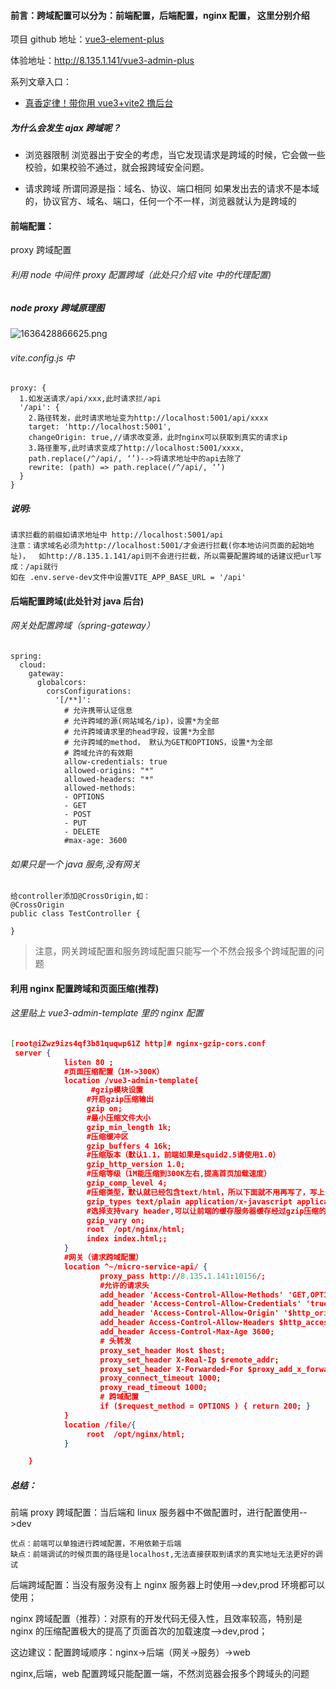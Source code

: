 #### 前言：跨域配置可以分为：前端配置，后端配置，nginx 配置， 这里分别介绍

项目 github 地址：[vue3-element-plus](https://github.com/jzfai/vue3-admin-plus.git)

体验地址：http://8.135.1.141/vue3-admin-plus

系列文章入口：

- [真香定律！带你用 vue3+vite2 撸后台](https://juejin.cn/post/7036302298435289095)

##### 为什么会发生 ajax 跨域呢？

- 浏览器限制
  浏览器出于安全的考虑，当它发现请求是跨域的时候，它会做一些校验，如果校验不通过，就会报跨域安全问题。

- 请求跨域
  所谓同源是指：域名、协议、端口相同
  如果发出去的请求不是本域的，协议官方、域名、端口，任何一个不一样，浏览器就认为是跨域的

#### 前端配置：

proxy 跨域配置

###### 利用 node 中间件 proxy 配置跨域（此处只介绍 vite 中的代理配置)

##### node proxy 跨域原理图

![1636428866625.png](http://8.135.1.141/file/vap-assets/1636428866625.png)

###### vite.config.js 中

```
proxy: {
  1.如发送请求/api/xxx,此时请求拦/api
  '/api': {
    2.路径转发，此时请求地址变为http://localhost:5001/api/xxxx
    target: 'http://localhost:5001',
    changeOrigin: true,//请求改变源，此时nginx可以获取到真实的请求ip
    3.路径重写,此时请求变成了http://localhost:5001/xxxx,
    path.replace(/^/api/, ‘’)-->将请求地址中的api去除了
    rewrite: (path) => path.replace(/^/api/, ‘’)
  }
}
```

##### 说明:

```
请求拦截的前缀如请求地址中 http://localhost:5001/api
注意：请求域名必须为http://localhost:5001/才会进行拦截(你本地访问页面的起始地址)，  如http://8.135.1.141/api则不会进行拦截，所以需要配置跨域的话建议把url写成：/api就行
如在 .env.serve-dev文件中设置VITE_APP_BASE_URL = '/api'
```

#### 后端配置跨域(此处针对 java 后台)

###### 网关处配置跨域（spring-gateway）

```
spring:
  cloud:
    gateway:
      globalcors:
        corsConfigurations:
          '[/**]':
            # 允许携带认证信息
            # 允许跨域的源(网站域名/ip)，设置*为全部
            # 允许跨域请求里的head字段，设置*为全部
            # 允许跨域的method， 默认为GET和OPTIONS，设置*为全部
            # 跨域允许的有效期
            allow-credentials: true
            allowed-origins: "*"
            allowed-headers: "*"
            allowed-methods:
            - OPTIONS
            - GET
            - POST
            - PUT
            - DELETE
            #max-age: 3600
```

###### 如果只是一个 java 服务,没有网关

```
给controller添加@CrossOrigin,如：
@CrossOrigin
public class TestController {

}
```

> 注意，网关跨域配置和服务跨域配置只能写一个不然会报多个跨域配置的问题

#### 利用 nginx 配置跨域和页面压缩(推荐)

###### 这里贴上 vue3-admin-template 里的 nginx 配置

```json
[root@iZwz9izs4qf3b81quqwp61Z http]# nginx-gzip-cors.conf
 server {
            listen 80 ;
            #页面压缩配置（1M->300K）
            location /vue3-admin-template{
                  #gzip模块设置
                 #开启gzip压缩输出
                 gzip on;
                 #最小压缩文件大小
                 gzip_min_length 1k;
                 #压缩缓冲区
                 gzip_buffers 4 16k;
                 #压缩版本（默认1.1，前端如果是squid2.5请使用1.0）
                 gzip_http_version 1.0;
                 #压缩等级（1M能压缩到300K左右,提高首页加载速度）
                 gzip_comp_level 4;
                 #压缩类型，默认就已经包含text/html，所以下面就不用再写了，写上去也不会有问题，但是会有一个warn。
                 gzip_types text/plain application/x-javascript application/javascript text/javascript text/xml text/css;
                 #选择支持vary header,可以让前端的缓存服务器缓存经过gzip压缩的页面;
                 gzip_vary on;
                 root  /opt/nginx/html;
                 index index.html;;
            }
            #网关（请求跨域配置）
            location ^~/micro-service-api/ {
                    proxy_pass http://8.135.1.141:10156/;
                    #允许的请求头
                    add_header 'Access-Control-Allow-Methods' 'GET,OPTIONS,POST,PUT,DELETE' always;
                    add_header 'Access-Control-Allow-Credentials' 'true' always;
                    add_header 'Access-Control-Allow-Origin' '$http_origin' always;
                    add_header Access-Control-Allow-Headers $http_access_control_request_headers;
                    add_header Access-Control-Max-Age 3600;
                    # 头转发
                    proxy_set_header Host $host;
                    proxy_set_header X-Real-Ip $remote_addr;
                    proxy_set_header X-Forwarded-For $proxy_add_x_forwarded_for;
                    proxy_connect_timeout 1000;
                    proxy_read_timeout 1000;
                    # 跨域配置
                    if ($request_method = OPTIONS ) { return 200; }
            }
            location /file/{
                 root  /opt/nginx/html;
            }

    }

```

##### 总结：

前端 proxy 跨域配置：当后端和 linux 服务器中不做配置时，进行配置使用-->dev

```
优点：前端可以单独进行跨域配置，不用依赖于后端
缺点：前端调试的时候页面的路径是localhost,无法直接获取到请求的真实地址无法更好的调试
```

后端跨域配置：当没有服务没有上 nginx 服务器上时使用-->dev,prod 环境都可以使用；

nginx 跨域配置（推荐）：对原有的开发代码无侵入性，且效率较高，特别是 nginx 的压缩配置极大的提高了页面首次的加载速度-->dev,prod；

这边建议：配置跨域顺序：nginx->后端（网关->服务）->web

nginx,后端，web 配置跨域只能配置一端，不然浏览器会报多个跨域头的问题
